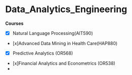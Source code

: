 # Data_Analytics_Engineering

**Courses**

- [x] Natural Language Processing(AIT590)
- [x]Advanced Data Mining in Health Care(HAP880)
- [x] Predictive Analytics (OR568)
- [x]Financial Analytics and Econometrics (OR538)
-
